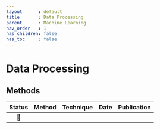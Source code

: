 ```yaml
---
layout      : default
title       : Data Processing
parent		: Machine Learning
nav_order   : 1
has_children: false
has_toc     : false
---
```


# Data Processing

## Methods

| Status | Method | Technique | Date | Publication |
|:------:|--------|-----------|------|-------------|
|   📑   |        |           |      |             |
